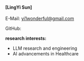 #### [LingYi Sun]

E-Mail: yi1wonderful@gmail.com

GitHub: 

**research interests:**
- LLM research and engineering
- AI advancements in Healthcare